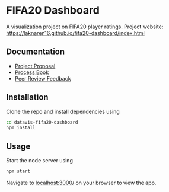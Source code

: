 # FIFA20 Dashboard

A visualization project on FIFA20 player ratings. Project website:  https://laknaren16.github.io/fifa20-dashboard/index.html

## Documentation
* [Project Proposal][doc-prop]
* [Process Book][doc-proc-bk]
* [Peer Review Feedback][doc-peer]

## Installation

Clone the repo and install dependencies using

```bash
cd datavis-fifa20-dashboard
npm install
```

## Usage

Start the node server using
```bash
npm start
```
Navigate to [localhost:3000/][localhost] on your browser to view the app.

[doc-prop]: docs/proposal.md
[doc-proc-bk]: docs/process_book.md
[doc-peer]: docs/peer_feedback.md
[raw-data]: src/data/raw.csv
[data-src]: https://www.kaggle.com/sagunsh/fifa-20-complete-player-dataset
[localhost]: localhost:3000/
